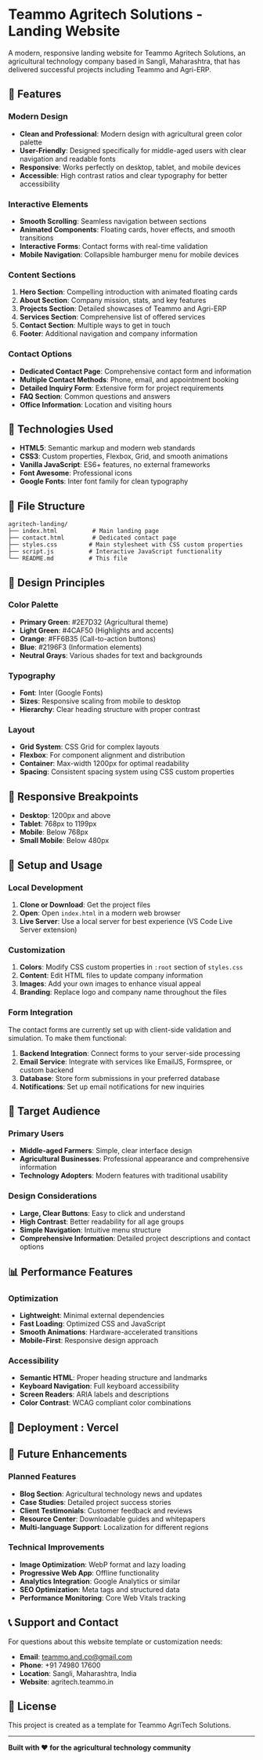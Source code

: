 # Teammo Agritech Solutions - Landing Website

A modern, responsive landing website for Teammo Agritech Solutions, an agricultural technology company based in Sangli, Maharashtra, that has delivered successful projects including Teammo and Agri-ERP.

## 🌱 Features

### Modern Design

- **Clean and Professional**: Modern design with agricultural green color palette
- **User-Friendly**: Designed specifically for middle-aged users with clear navigation and readable fonts
- **Responsive**: Works perfectly on desktop, tablet, and mobile devices
- **Accessible**: High contrast ratios and clear typography for better accessibility

### Interactive Elements

- **Smooth Scrolling**: Seamless navigation between sections
- **Animated Components**: Floating cards, hover effects, and smooth transitions
- **Interactive Forms**: Contact forms with real-time validation
- **Mobile Navigation**: Collapsible hamburger menu for mobile devices

### Content Sections

1. **Hero Section**: Compelling introduction with animated floating cards
2. **About Section**: Company mission, stats, and key features
3. **Projects Section**: Detailed showcases of Teammo and Agri-ERP
4. **Services Section**: Comprehensive list of offered services
5. **Contact Section**: Multiple ways to get in touch
6. **Footer**: Additional navigation and company information

### Contact Options

- **Dedicated Contact Page**: Comprehensive contact form and information
- **Multiple Contact Methods**: Phone, email, and appointment booking
- **Detailed Inquiry Form**: Extensive form for project requirements
- **FAQ Section**: Common questions and answers
- **Office Information**: Location and visiting hours

## 🚀 Technologies Used

- **HTML5**: Semantic markup and modern web standards
- **CSS3**: Custom properties, Flexbox, Grid, and smooth animations
- **Vanilla JavaScript**: ES6+ features, no external frameworks
- **Font Awesome**: Professional icons
- **Google Fonts**: Inter font family for clean typography

## 📁 File Structure

```
agritech-landing/
├── index.html          # Main landing page
├── contact.html        # Dedicated contact page
├── styles.css         # Main stylesheet with CSS custom properties
├── script.js          # Interactive JavaScript functionality
└── README.md          # This file
```

## 🎨 Design Principles

### Color Palette

- **Primary Green**: #2E7D32 (Agricultural theme)
- **Light Green**: #4CAF50 (Highlights and accents)
- **Orange**: #FF6B35 (Call-to-action buttons)
- **Blue**: #2196F3 (Information elements)
- **Neutral Grays**: Various shades for text and backgrounds

### Typography

- **Font**: Inter (Google Fonts)
- **Sizes**: Responsive scaling from mobile to desktop
- **Hierarchy**: Clear heading structure with proper contrast

### Layout

- **Grid System**: CSS Grid for complex layouts
- **Flexbox**: For component alignment and distribution
- **Container**: Max-width 1200px for optimal readability
- **Spacing**: Consistent spacing system using CSS custom properties

## 📱 Responsive Breakpoints

- **Desktop**: 1200px and above
- **Tablet**: 768px to 1199px
- **Mobile**: Below 768px
- **Small Mobile**: Below 480px

## 🔧 Setup and Usage

### Local Development

1. **Clone or Download**: Get the project files
2. **Open**: Open `index.html` in a modern web browser
3. **Live Server**: Use a local server for best experience (VS Code Live Server extension)

### Customization

1. **Colors**: Modify CSS custom properties in `:root` section of `styles.css`
2. **Content**: Edit HTML files to update company information
3. **Images**: Add your own images to enhance visual appeal
4. **Branding**: Replace logo and company name throughout the files

### Form Integration

The contact forms are currently set up with client-side validation and simulation. To make them functional:

1. **Backend Integration**: Connect forms to your server-side processing
2. **Email Service**: Integrate with services like EmailJS, Formspree, or custom backend
3. **Database**: Store form submissions in your preferred database
4. **Notifications**: Set up email notifications for new inquiries

## 🎯 Target Audience

### Primary Users

- **Middle-aged Farmers**: Simple, clear interface design
- **Agricultural Businesses**: Professional appearance and comprehensive information
- **Technology Adopters**: Modern features with traditional usability

### Design Considerations

- **Large, Clear Buttons**: Easy to click and understand
- **High Contrast**: Better readability for all age groups
- **Simple Navigation**: Intuitive menu structure
- **Comprehensive Information**: Detailed project descriptions and contact options

## 📊 Performance Features

### Optimization

- **Lightweight**: Minimal external dependencies
- **Fast Loading**: Optimized CSS and JavaScript
- **Smooth Animations**: Hardware-accelerated transitions
- **Mobile-First**: Responsive design approach

### Accessibility

- **Semantic HTML**: Proper heading structure and landmarks
- **Keyboard Navigation**: Full keyboard accessibility
- **Screen Readers**: ARIA labels and descriptions
- **Color Contrast**: WCAG compliant color combinations

## 🚀 Deployment : Vercel



## 🔮 Future Enhancements

### Planned Features

- **Blog Section**: Agricultural technology news and updates
- **Case Studies**: Detailed project success stories
- **Client Testimonials**: Customer feedback and reviews
- **Resource Center**: Downloadable guides and whitepapers
- **Multi-language Support**: Localization for different regions

### Technical Improvements

- **Image Optimization**: WebP format and lazy loading
- **Progressive Web App**: Offline functionality
- **Analytics Integration**: Google Analytics or similar
- **SEO Optimization**: Meta tags and structured data
- **Performance Monitoring**: Core Web Vitals tracking

## 📞 Support and Contact

For questions about this website template or customization needs:

- **Email**: teammo.and.co@gmail.com
- **Phone**: +91 74980 17600
- **Location**: Sangli, Maharashtra, India
- **Website**: agritech.teammo.in

## 📄 License

This project is created as a template for Teammo AgriTech Solutions.

---

**Built with ❤️ for the agricultural technology community**
